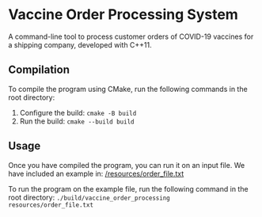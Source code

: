 # Vaccine Order Processing System

A command-line tool to process customer orders of COVID-19 vaccines for a
shipping company, developed with C++11.

## Compilation

To compile the program using CMake, run the following commands in the root
directory:

1. Configure the build: `cmake -B build`
2. Run the build: `cmake --build build`

## Usage

Once you have compiled the program, you can run it on an input file. We have
included an example in: [/resources/order_file.txt](resources/order_file.txt)

To run the program on the example file, run the following command in the root
directory:
`./build/vaccine_order_processing resources/order_file.txt`
